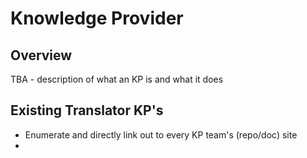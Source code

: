 # Knowledge Provider

## Overview

TBA  - description of what an KP is and what it does

## Existing Translator KP's

* Enumerate and directly link out to every KP team's (repo/doc) site
*

